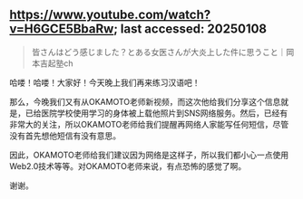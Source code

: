 ## https://www.youtube.com/watch?v=H6GCE5BbaRw; last accessed: 20250108

> 皆さんはどう感じました？とある女医さんが大炎上した件に思うこと｜岡本吉起塾ch 

哈喽！哈喽！大家好！今天晚上我们再来练习汉语吧！

那么，今晚我们又有从OKAMOTO老师新视频，而这次他给我们分享这个信息就是，已给医院学校使用学习的身体被上载他照片到SNS网络服务。然后，已经有非常大的关注，所以OKAMOTO老师给我们提醒再网络人家能写任何短信，尽管没有首先想他短信有没有意思。

因此，OKAMOTO老师给我们建议因为网络是这样子，所以我们都小心一点使用Web2.0技术等等。对OKAMOTO老师来说，有点恐怖的感觉了啊。

谢谢。
